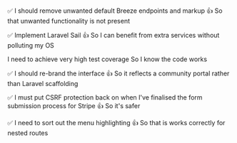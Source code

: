 ✅ I should remove unwanted default Breeze endpoints and markup
👍 So that unwanted functionality is not present

✅ Implement Laravel Sail
👍  So I can benefit from extra services without polluting my OS

I need to achieve very high test coverage
So I know the code works

✅ I should re-brand the interface
👍 So it reflects a community portal rather than Laravel scaffolding

✅ I must put CSRF protection back on when I've finalised the form submission process for Stripe
👍 So it's safer

✅ I need to sort out the menu highlighting
👍 So that is works correctly for nested routes
